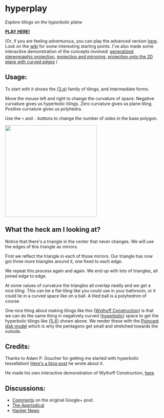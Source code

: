 hyperplay
=========

*Explore tilings on the hyperbolic plane*

[**PLAY HERE!**](http://timhutton.github.io/hyperplay/) 

(Or, if you are feeling adventurous, you can play the advanced version [here](http://timhutton.github.io/hyperplay/index_sliders.html). Look on the [wiki](https://github.com/timhutton/hyperplay/wiki) for some interesting starting points. I've also made some interactive demonstration of the concepts involved: [generalized stereographic projection](http://timhutton.github.io/hyperplay/generalized_stereographic_projection.html), [projection and mirroring](http://timhutton.github.io/hyperplay/projection_and_mirroring.html), [projection onto the 2D plane with curved edges](http://timhutton.github.io/hyperplay/projection_2D.html) )

Usage:
------

To start with it shows the [{3,q}](https://en.wikipedia.org/wiki/Triangular_tiling#Related_polyhedra_and_tilings) family of tilings, and intermediate forms. 

Move the mouse left and right to change the curvature of space. Negative curvature gives us hyperbolic tilings. Zero curvature gives us plane tiling. Positive curvature gives us polyhedra. 

Use the ```+``` and ```-``` buttons to change the number of sides in the base polygon.

<a href="http://timhutton.github.io/hyperplay/"><img src="http://timhutton.github.io/hyperplay/logo.png" width="300" /></a>

What the heck am I looking at?
------------------------------

Notice that there's a triangle in the center that never changes. We will use the edges of this triangle as mirrors. 

First we reflect the triangle in each of those mirrors. Our triangle has now got three more triangles around it, one fixed to each edge.

We repeat this process again and again. We end up with lots of triangles, all joined edge to edge.

At some values of curvature the triangles all overlap neatly and we get a nice *tiling*. This can be a flat tiling like you could use in your bathroom, or it could lie in a curved space like on a ball. A tiled ball is a polyhedron of course.

One nice thing about making tilings like this ([Wythoff Construction](https://en.wikipedia.org/wiki/Wythoff_construction)) is that we can do the same thing in negatively curved ([hyperbolic](https://en.wikipedia.org/wiki/Hyperbolic_space)) space to get the hyperbolic tilings like [{5,4}](https://en.wikipedia.org/wiki/Order-4_pentagonal_tiling) shown above. We render these with the [Poincar&eacute; disk model](https://en.wikipedia.org/wiki/Poincar%C3%A9_disk_model) which is why the pentagons get small and stretched towards the outside.

Credits:
--------

Thanks to Adam P. Goucher for getting me started with hyperbolic tessellation! [Here's a blog post](http://cp4space.wordpress.com/2014/09/12/hyperbolic-minecraft/) he wrote about it.

He made his own interactive demonstration of Wythoff Construction, [here](http://demonstrations.wolfram.com/WythoffConstructionOfPolyhedra/).

Discussions:
------------

* [Comments](https://plus.google.com/110214848059767137292/posts/fXR8AChDbSY) on the original Google+ post.
* [The Aperiodical](http://aperiodical.com/2014/09/have-fun-playing-with-curvature/)
* [Hacker News](https://news.ycombinator.com/item?id=8317895)


